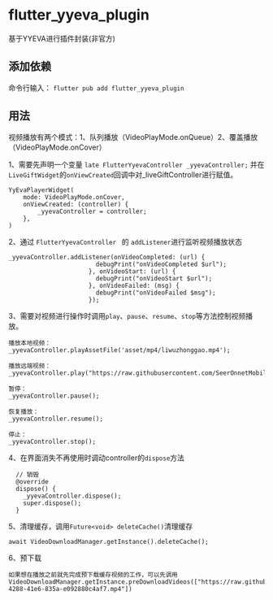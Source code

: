 # flutter_yyeva_plugin

基于YYEVA进行插件封装(非官方)

## 添加依赖
命令行输入：
`flutter pub add flutter_yyeva_plugin`

## 用法
视频播放有两个模式：1、队列播放（VideoPlayMode.onQueue）2、覆盖播放（VideoPlayMode.onCover）

1、需要先声明一个变量 `late FlutterYyevaController _yyevaController;`
并在`LiveGiftWidget`的`onViewCreated`回调中对_liveGiftController进行赋值。

```
YyEvaPlayerWidget(
	mode: VideoPlayMode.onCover,
	onViewCreated: (controller) {
		_yyevaController = controller;
	},
)
```

2、通过 `FlutterYyevaController ` 的 `addListener`进行监听视频播放状态
```
_yyevaController.addListener(onVideoCompleted: (url) {
                        debugPrint("onVideoCompleted $url");
                      }, onVideoStart: (url) {
                        debugPrint("onVideoStart $url");
                      }, onVideoFailed: (msg) {
                        debugPrint("onVideoFailed $msg");
                      });
```


3、需要对视频进行操作时调用`play`、`pause`、`resume`、`stop`等方法控制视频播放。
```
播放本地视频：
_yyevaController.playAssetFile('asset/mp4/liwuzhonggao.mp4');

播放远端视频：
_yyevaController.play("https://raw.githubusercontent.com/SeerOnnetMobile/flutter_yyeva_plugin/refs/heads/main/liwuzhonggao.mp4");

暂停：
_yyevaController.pause();

恢复播放：
_yyevaController.resume();

停止：
_yyevaController.stop();
```

4、在界面消失不再使用时调动controller的`dispose`方法
```
  // 销毁
  @override
  dispose() {
    _yyevaController.dispose();
    super.dispose();
  }
```

5、清理缓存，调用`Future<void> deleteCache()`清理缓存
```
await VideoDownloadManager.getInstance().deleteCache();
```

6、预下载
```
如果想在播放之前就先完成预下载缓存视频的工作，可以先调用
VideoDownloadManager.getInstance.preDownloadVideos(["https://raw.githubusercontent.com/SeerOnnetMobile/flutter_yyeva_plugin/refs/heads/main/liwuzhonggao.mp4","https://lxcode.bs2cdn.yy.com/92d5a19f-4288-41e6-835a-e092880c4af7.mp4"])
```

